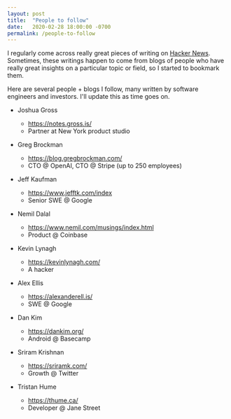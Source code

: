 ```yaml
---
layout: post
title:  "People to follow"
date:   2020-02-28 18:00:00 -0700
permalink: /people-to-follow
---
```

I regularly come across really great pieces of writing on [Hacker News](https://news.ycombinator.com/news). Sometimes, these writings happen to come from blogs of people who have really great insights on a particular topic or field, so I started to bookmark them.

Here are several people + blogs I follow, many written by software engineers and investors. I'll update this as time goes on.

-   Joshua Gross
    - <a href="https://notes.gross.is/" class="figcaption_hack" target="_blank">https://notes.gross.is/</a>
	- Partner at New York product studio

-   Greg Brockman
    - <a href="https://blog.gregbrockman.com/" class="figcaption_hack" target="_blank">https://blog.gregbrockman.com/</a>
    -   CTO @ OpenAI, CTO @ Stripe (up to 250 employees)

-   Jeff Kaufman
    - <a href="https://www.jefftk.com/index" class="figcaption_hack" target="_blank">https://www.jefftk.com/index</a>
    -   Senior SWE @ Google

-   Nemil Dalal
    - <a href="https://www.nemil.com/musings/index.html" class="figcaption_hack" target="_blank">https://www.nemil.com/musings/index.html</a>
    -   Product @ Coinbase

-   Kevin Lynagh
    - <a href="https://kevinlynagh.com/" class="figcaption_hack" target="_blank">https://kevinlynagh.com/</a>
    -   A hacker

-   Alex Ellis
    - <a href="https://alexanderell.is/" class="figcaption_hack" target="_blank">https://alexanderell.is/</a>
    -   SWE @ Google

-   Dan Kim
    - <a href="https://dankim.org/" class="figcaption_hack" target="_blank">https://dankim.org/</a>
    -   Android @ Basecamp

-   Sriram Krishnan
    - <a href="https://sriramk.com/" class="figcaption_hack" target="_blank">https://sriramk.com/</a>
    -   Growth @ Twitter
    
-   Tristan Hume
    - <a href="https://thume.ca/" class="figcaption_hack" target="_blank">https://thume.ca/</a>
    -   Developer @ Jane Street





